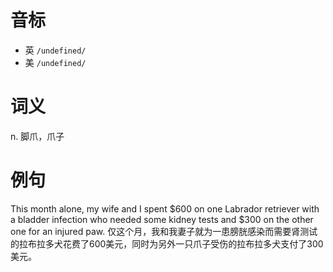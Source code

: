 # 音标

- 英 `/undefined/`
- 美 `/undefined/`

# 词义

n. 脚爪，爪子


# 例句

This month alone, my wife and I spent $600 on one Labrador retriever with a bladder infection who needed some kidney tests and $300 on the other one for an injured paw.
仅这个月，我和我妻子就为一患膀胱感染而需要肾测试的拉布拉多犬花费了600美元，同时为另外一只爪子受伤的拉布拉多犬支付了300美元。


